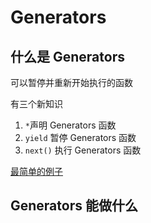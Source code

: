 # Generators



## 什么是 Generators

可以暂停并重新开始执行的函数

有三个新知识

1. `*`声明 Generators 函数
2. `yield` 暂停 Generators 函数
3. `next()` 执行 Generators 函数

[最简单的例子](https://jsbin.com/zadehehade/1/edit?js,console,output)



## Generators 能做什么





